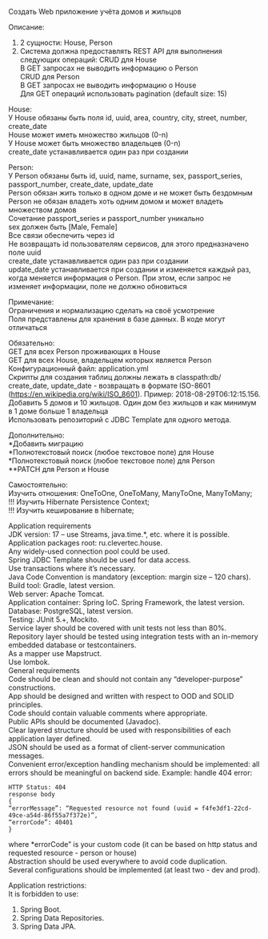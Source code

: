 Создать Web приложение учёта домов и жильцов  

Описание:  
1. 2 сущности: House, Person  
2. Система должна предоставлять REST API для выполнения следующих операций:
CRUD для House  
В GET запросах не выводить информацию о Person  
CRUD для Person  
В GET запросах не выводить информацию о House  
Для GET операций использовать pagination (default size: 15)  


House:  
У House обязаны быть поля id, uuid, area, country, city, street, number, create_date  
House может иметь множество жильцов (0-n)  
У House может быть множество владельцев (0-n)  
create_date устанавливается один раз при создании  


Person:  
У Person обязаны быть id, uuid, name, surname, sex, passport_series, passport_number, create_date, update_date  
Person обязан жить только в одном доме и не может быть бездомным  
Person не обязан владеть хоть одним домом и может владеть множеством домов  
Сочетание passport_series и passport_number уникально  
sex должен быть [Male, Female]  
Все связи обеспечить через id  
Не возвращать id пользователям сервисов, для этого предназначено поле uuid  
create_date устанавливается один раз при создании  
update_date устанавливается при создании и изменяется каждый раз, когда меняется информация о Person. При этом, если запрос не изменяет информации, поле не должно обновиться  


Примечание:  
Ограничения и нормализацию сделать на своё усмотрение  
Поля представлены для хранения в базе данных. В коде могут отличаться  


Обязательно:  
GET для всех Person проживающих в House  
GET для всех House, владельцем которых является Person  
Конфигурационный файл: application.yml  
Скрипты для создания таблиц должны лежать в classpath:db/  
create_date, update_date - возвращать в формате ISO-8601 (https://en.wikipedia.org/wiki/ISO_8601). Пример: 2018-08-29T06:12:15.156.  
Добавить 5 домов и 10 жильцов. Один дом без жильцов и как минимум в 1 доме больше 1 владельца  
Использовать репозиторий с JDBC Template для одного метода.

Дополнительно:  
*Добавить миграцию  
*Полнотекстовый поиск (любое текстовое поле) для House  
*Полнотекстовый поиск (любое текстовое поле) для Person  
**PATCH для Person и House  


Самостоятельно:  
Изучить отношения: OneToOne, OneToMany, ManyToOne, ManyToMany;  
!!! Изучить Hibernate Persistence Context;  
!!! Изучить кеширование в hibernate;  

Application requirements  
JDK version: 17 – use Streams, java.time.*, etc. where it is possible.  
Application packages root: ru.clevertec.house.  
Any widely-used connection pool could be used.  
Spring JDBC Template should be used for data access.  
Use transactions where it’s necessary.  
Java Code Convention is mandatory (exception: margin size – 120 chars).  
Build tool: Gradle, latest version.  
Web server: Apache Tomcat.  
Application container: Spring IoC. Spring Framework, the latest version.  
Database: PostgreSQL, latest version.  
Testing: JUnit 5.+, Mockito.  
Service layer should be covered with unit tests not less than 80%.    
Repository layer should be tested using integration tests with an in-memory embedded database or testcontainers.  
As a mapper use Mapstruct.  
Use lombok.  
General requirements  
Code should be clean and should not contain any “developer-purpose” constructions.  
App should be designed and written with respect to OOD and SOLID principles.  
Code should contain valuable comments where appropriate.  
Public APIs should be documented (Javadoc).  
Clear layered structure should be used with responsibilities of each application layer defined.  
JSON should be used as a format of client-server communication messages.  
Convenient error/exception handling mechanism should be implemented: all errors should be meaningful on backend side. Example: handle 404 error:  
```
HTTP Status: 404
response body    
{
“errorMessage”: “Requested resource not found (uuid = f4fe3df1-22cd-49ce-a54d-86f55a7f372e)”,
“errorCode”: 40401
}
```


where *errorCode” is your custom code (it can be based on http status and requested resource - person or house)  
Abstraction should be used everywhere to avoid code duplication.  
Several configurations should be implemented (at least two - dev and prod).  


Application restrictions:  
It is forbidden to use:  
1. Spring Boot.  
2. Spring Data Repositories.  
3. Spring Data JPA.

